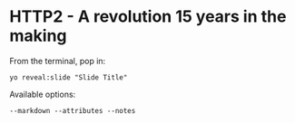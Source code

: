 
# HTTP2 - A revolution 15 years in the making

From the terminal, pop in:

  ```yo reveal:slide "Slide Title"```

Available options:

 ```--markdown --attributes --notes```

